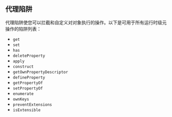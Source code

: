 ## 代理陷阱

代理陷阱使您可以拦截和自定义对对象执行的操作。以下是可用于所有运行时级元操作的陷阱列表：

*   `get`
*   `set`
*   `has`
*   `deleteProperty`
*   `apply`
*   `construct`
*   `getOwnPropertyDescriptor`
*   `defineProperty`
*   `getPropertyOf`
*   `setPropertyOf`
*   `enumerate`
*   `ownKeys`
*   `preventExtensions`
*   `isExtensible`
